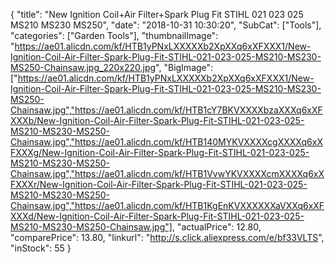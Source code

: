 {
	"title": "New Ignition Coil+Air Filter+Spark Plug Fit STIHL 021 023 025 MS210 MS230 MS250",
	"date": "2018-10-31 10:30:20",
	"SubCat": ["Tools"],
	"categories": ["Garden Tools"],
	"thumbnailImage": "https://ae01.alicdn.com/kf/HTB1yPNxLXXXXXb2XpXXq6xXFXXX1/New-Ignition-Coil-Air-Filter-Spark-Plug-Fit-STIHL-021-023-025-MS210-MS230-MS250-Chainsaw.jpg_220x220.jpg",
	"BigImage": ["https://ae01.alicdn.com/kf/HTB1yPNxLXXXXXb2XpXXq6xXFXXX1/New-Ignition-Coil-Air-Filter-Spark-Plug-Fit-STIHL-021-023-025-MS210-MS230-MS250-Chainsaw.jpg","https://ae01.alicdn.com/kf/HTB1cY7BKVXXXXbzaXXXq6xXFXXXb/New-Ignition-Coil-Air-Filter-Spark-Plug-Fit-STIHL-021-023-025-MS210-MS230-MS250-Chainsaw.jpg","https://ae01.alicdn.com/kf/HTB140MYKVXXXXcgXXXXq6xXFXXXg/New-Ignition-Coil-Air-Filter-Spark-Plug-Fit-STIHL-021-023-025-MS210-MS230-MS250-Chainsaw.jpg","https://ae01.alicdn.com/kf/HTB1VvwYKVXXXXcmXXXXq6xXFXXXr/New-Ignition-Coil-Air-Filter-Spark-Plug-Fit-STIHL-021-023-025-MS210-MS230-MS250-Chainsaw.jpg","https://ae01.alicdn.com/kf/HTB1KgEnKVXXXXXXaVXXq6xXFXXXd/New-Ignition-Coil-Air-Filter-Spark-Plug-Fit-STIHL-021-023-025-MS210-MS230-MS250-Chainsaw.jpg"],
	"actualPrice": 12.80,
	"comparePrice": 13.80,
	"linkurl": "http://s.click.aliexpress.com/e/bf33VLTS",
	"inStock": 55
}
